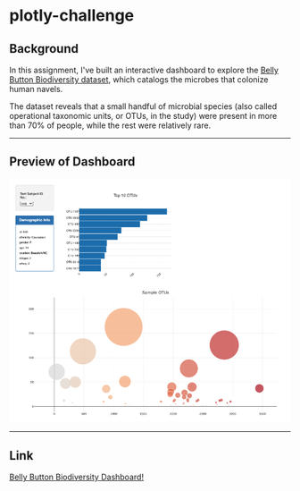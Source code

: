 # plotly-challenge

## Background

In this assignment, I've built an interactive dashboard to explore the [Belly Button Biodiversity dataset](http://robdunnlab.com/projects/belly-button-biodiversity/), which catalogs the microbes that colonize human navels.

The dataset reveals that a small handful of microbial species (also called operational taxonomic units, or OTUs, in the study) were present in more than 70% of people, while the rest were relatively rare.

---

## Preview of Dashboard

![dashboard containing belly button samples top 10 OTUs with demographic information, bar chart, bubble chart](StarterCode/plotly_dash.png)

---

## Link

[Belly Button Biodiversity Dashboard!](https://teresaflicek.github.io/plotly-challenge/StarterCode/)
